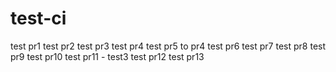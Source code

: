 # test-ci
test pr1
test pr2
test pr3
test pr4
test pr5 to pr4
test pr6
test pr7
test pr8
test pr9
test pr10
test pr11 - test3
test pr12
test pr13
